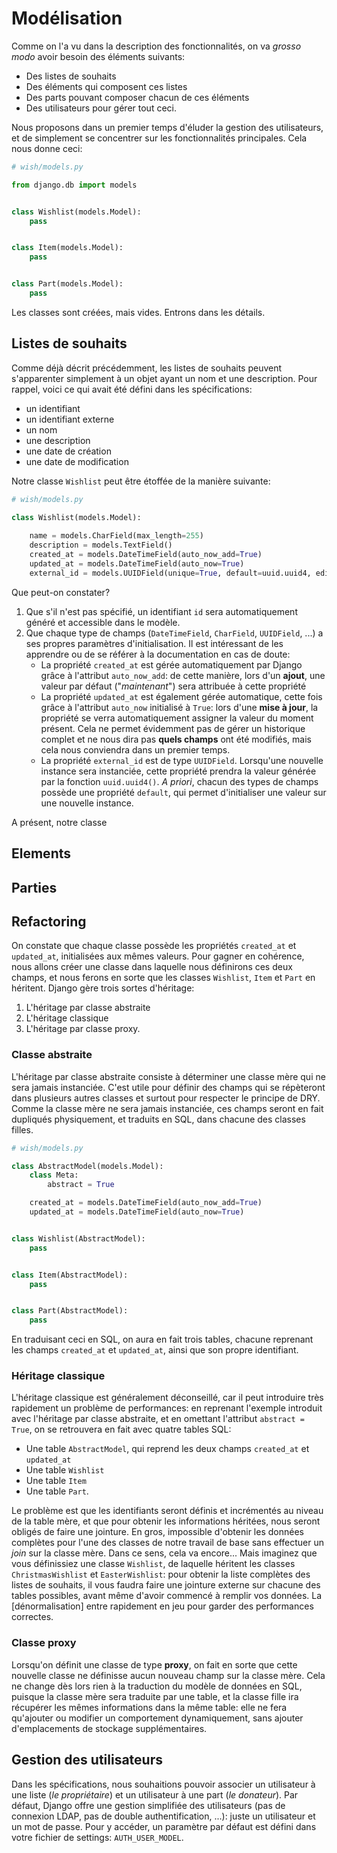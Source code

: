 # Modélisation

Comme on l'a vu dans la description des fonctionnalités, on va *grosso modo* avoir besoin des éléments suivants:

 * Des listes de souhaits
 * Des éléments qui composent ces listes
 * Des parts pouvant composer chacun de ces éléments
 * Des utilisateurs pour gérer tout ceci.

Nous proposons dans un premier temps d'éluder la gestion des utilisateurs, et de simplement se concentrer sur les fonctionnalités principales.
Cela nous donne ceci: 

```python
# wish/models.py

from django.db import models


class Wishlist(models.Model):
    pass


class Item(models.Model):
    pass


class Part(models.Model):
    pass
```

Les classes sont créées, mais vides. Entrons dans les détails.

## Listes de souhaits

Comme déjà décrit précédemment, les listes de souhaits peuvent s'apparenter simplement à un objet ayant un nom et une description. Pour rappel, voici ce qui avait été défini dans les spécifications:

 * un identifiant
 * un identifiant externe
 * un nom
 * une description
 * une date de création
 * une date de modification

Notre classe `Wishlist` peut être étoffée de la manière suivante:

```python
# wish/models.py

class Wishlist(models.Model):
 
    name = models.CharField(max_length=255)
    description = models.TextField()
    created_at = models.DateTimeField(auto_now_add=True)
    updated_at = models.DateTimeField(auto_now=True)
    external_id = models.UUIDField(unique=True, default=uuid.uuid4, editable=False)    
```

Que peut-on constater? 

 1. Que s'il n'est pas spécifié, un identifiant `id` sera automatiquement généré et accessible dans le modèle.
 1. Que chaque type de champs (`DateTimeField`, `CharField`, `UUIDField`, ...) a ses propres paramètres d'initialisation. Il est intéressant de les apprendre ou de se référer à la documentation en cas de doute:
    * La propriété `created_at` est gérée automatiquement par Django grâce à l'attribut `auto_now_add`: de cette manière, lors d'un **ajout**, une valeur par défaut ("*maintenant*") sera attribuée à cette propriété
    * La propriété `updated_at` est également gérée automatique, cette fois grâce à l'attribut `auto_now` initialisé à `True`: lors d'une **mise à jour**, la propriété se verra automatiquement assigner la valeur du moment présent. Cela ne permet évidemment pas de gérer un historique complet et ne nous dira pas **quels champs** ont été modifiés, mais cela nous conviendra dans un premier temps.
    * La propriété `external_id` est de type `UUIDField`. Lorsqu'une nouvelle instance sera instanciée, cette propriété prendra la valeur générée par la fonction `uuid.uuid4()`. *A priori*, chacun des types de champs possède une propriété `default`, qui permet d'initialiser une valeur sur une nouvelle instance.

A présent, notre classe 

## Elements

## Parties

## Refactoring

On constate que chaque classe possède les propriétés `created_at` et `updated_at`, initialisées aux mêmes valeurs. Pour gagner en cohérence, nous allons créer une classe dans laquelle nous définirons ces deux champs, et nous ferons en sorte que les classes `Wishlist`, `Item` et `Part` en héritent. Django gère trois sortes d'héritage: 

 1. L'héritage par classe abstraite
 1. L'héritage classique
 1. L'héritage par classe proxy.
 
### Classe abstraite

L'héritage par classe abstraite consiste à déterminer une classe mère qui ne sera jamais instanciée. C'est utile pour définir des champs qui se répèteront dans plusieurs autres classes et surtout pour respecter le principe de DRY. Comme la classe mère ne sera jamais instanciée, ces champs seront en fait dupliqués physiquement, et traduits en SQL, dans chacune des classes filles. 

```python
# wish/models.py

class AbstractModel(models.Model):
    class Meta:
        abstract = True

    created_at = models.DateTimeField(auto_now_add=True)
    updated_at = models.DateTimeField(auto_now=True)


class Wishlist(AbstractModel):
    pass


class Item(AbstractModel):
    pass


class Part(AbstractModel):
    pass
```

En traduisant ceci en SQL, on aura en fait trois tables, chacune reprenant les champs `created_at` et `updated_at`, ainsi que son propre identifiant.

### Héritage classique

L'héritage classique est généralement déconseillé, car il peut introduire très rapidement un problème de performances: en reprenant l'exemple introduit avec l'héritage par classe abstraite, et en omettant l'attribut `abstract = True`, on se retrouvera en fait avec quatre tables SQL:

 * Une table `AbstractModel`, qui reprend les deux champs `created_at` et `updated_at`
 * Une table `Wishlist`
 * Une table `Item`
 * Une table `Part`.

Le problème est que les identifiants seront définis et incrémentés au niveau de la table mère, et que pour obtenir les informations héritées, nous seront obligés de faire une jointure. En gros, impossible d'obtenir les données complètes pour l'une des classes de notre travail de base sans effectuer un *join* sur la classe mère. Dans ce sens, cela va encore... Mais imaginez que vous définissiez une classe `Wishlist`, de laquelle héritent les classes `ChristmasWishlist` et `EasterWishlist`: pour obtenir la liste complètes des listes de souhaits, il vous faudra faire une jointure externe sur chacune des tables possibles, avant même d'avoir commencé à remplir vos données. La [dénormalisation] entre rapidement en jeu pour garder des performances correctes. 

### Classe proxy

Lorsqu'on définit une classe de type **proxy**, on fait en sorte que cette nouvelle classe ne définisse aucun nouveau champ sur la classe mère. Cela ne change dès lors rien à la traduction du modèle de données en SQL, puisque la classe mère sera traduite par une table, et la classe fille ira récupérer les mêmes informations dans la même table: elle ne fera qu'ajouter ou modifier un comportement dynamiquement, sans ajouter d'emplacements de stockage supplémentaires.

## Gestion des utilisateurs

Dans les spécifications, nous souhaitions pouvoir associer un utilisateur à une liste (*le propriétaire*) et un utilisateur à une part (*le donateur*). Par défaut, Django offre une gestion simplifiée des utilisateurs (pas de connexion LDAP, pas de double authentification, ...): juste un utilisateur et un mot de passe. Pour y accéder, un paramètre par défaut est défini dans votre fichier de settings: `AUTH_USER_MODEL`.

